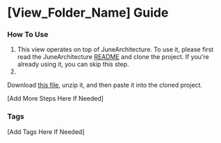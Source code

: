 # [View_Folder_Name] Guide

### How To Use

1. This view operates on top of JuneArchitecture. To use it, please first read the
   JuneArchitecture [README](https://github.com/melodysdreamj/JuneArchitecture) and clone the
   project. If you're already
   using it, you can skip this step.
2.
Download [this file](https://june-arch-asset.pages.dev/component/[category]/[View_Folder_Name].zip),
unzip it, and
then paste it into the cloned project.

[Add More Steps Here If Needed]

### Tags

[Add Tags Here If Needed]